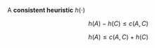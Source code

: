 A **consistent heuristic** $h(\cdot)$

$$
h(A) - h(C) \leqslant c(A, C)
$$

$$
h(A) \leqslant c(A,C) + h(C) \tag{Triangle Inequality}
$$